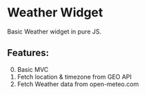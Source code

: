 # Weather Widget
Basic Weather widget in pure JS.
## Features:
0. Basic MVC
1. Fetch location & timezone from GEO API
2. Fetch Weather data from open-meteo.com



